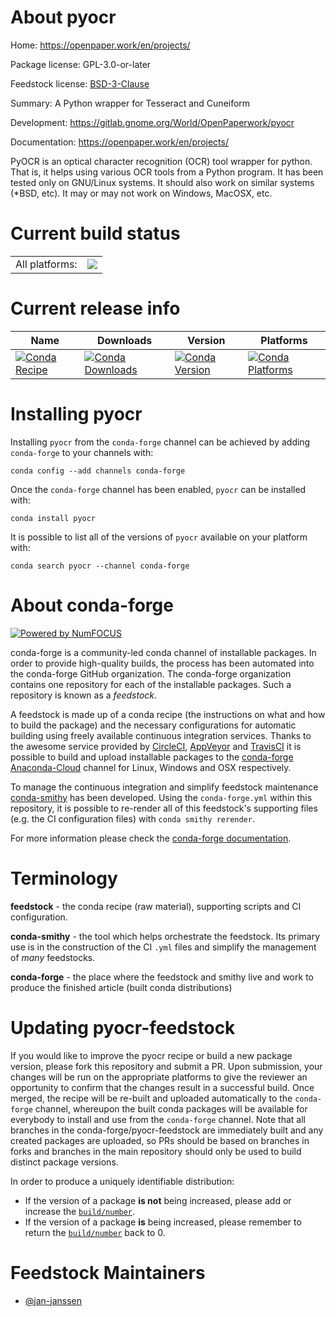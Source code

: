 About pyocr
===========

Home: https://openpaper.work/en/projects/

Package license: GPL-3.0-or-later

Feedstock license: [BSD-3-Clause](https://github.com/conda-forge/pyocr-feedstock/blob/master/LICENSE.txt)

Summary: A Python wrapper for Tesseract and Cuneiform

Development: https://gitlab.gnome.org/World/OpenPaperwork/pyocr

Documentation: https://openpaper.work/en/projects/

PyOCR is an optical character recognition (OCR) tool wrapper
for python. That is, it helps using various OCR tools from a
Python program. It has been tested only on GNU/Linux systems.
It should also work on similar systems (*BSD, etc). It may or
may not work on Windows, MacOSX, etc.


Current build status
====================


<table><tr><td>All platforms:</td>
    <td>
      <a href="https://dev.azure.com/conda-forge/feedstock-builds/_build/latest?definitionId=11545&branchName=master">
        <img src="https://dev.azure.com/conda-forge/feedstock-builds/_apis/build/status/pyocr-feedstock?branchName=master">
      </a>
    </td>
  </tr>
</table>

Current release info
====================

| Name | Downloads | Version | Platforms |
| --- | --- | --- | --- |
| [![Conda Recipe](https://img.shields.io/badge/recipe-pyocr-green.svg)](https://anaconda.org/conda-forge/pyocr) | [![Conda Downloads](https://img.shields.io/conda/dn/conda-forge/pyocr.svg)](https://anaconda.org/conda-forge/pyocr) | [![Conda Version](https://img.shields.io/conda/vn/conda-forge/pyocr.svg)](https://anaconda.org/conda-forge/pyocr) | [![Conda Platforms](https://img.shields.io/conda/pn/conda-forge/pyocr.svg)](https://anaconda.org/conda-forge/pyocr) |

Installing pyocr
================

Installing `pyocr` from the `conda-forge` channel can be achieved by adding `conda-forge` to your channels with:

```
conda config --add channels conda-forge
```

Once the `conda-forge` channel has been enabled, `pyocr` can be installed with:

```
conda install pyocr
```

It is possible to list all of the versions of `pyocr` available on your platform with:

```
conda search pyocr --channel conda-forge
```


About conda-forge
=================

[![Powered by NumFOCUS](https://img.shields.io/badge/powered%20by-NumFOCUS-orange.svg?style=flat&colorA=E1523D&colorB=007D8A)](http://numfocus.org)

conda-forge is a community-led conda channel of installable packages.
In order to provide high-quality builds, the process has been automated into the
conda-forge GitHub organization. The conda-forge organization contains one repository
for each of the installable packages. Such a repository is known as a *feedstock*.

A feedstock is made up of a conda recipe (the instructions on what and how to build
the package) and the necessary configurations for automatic building using freely
available continuous integration services. Thanks to the awesome service provided by
[CircleCI](https://circleci.com/), [AppVeyor](https://www.appveyor.com/)
and [TravisCI](https://travis-ci.com/) it is possible to build and upload installable
packages to the [conda-forge](https://anaconda.org/conda-forge)
[Anaconda-Cloud](https://anaconda.org/) channel for Linux, Windows and OSX respectively.

To manage the continuous integration and simplify feedstock maintenance
[conda-smithy](https://github.com/conda-forge/conda-smithy) has been developed.
Using the ``conda-forge.yml`` within this repository, it is possible to re-render all of
this feedstock's supporting files (e.g. the CI configuration files) with ``conda smithy rerender``.

For more information please check the [conda-forge documentation](https://conda-forge.org/docs/).

Terminology
===========

**feedstock** - the conda recipe (raw material), supporting scripts and CI configuration.

**conda-smithy** - the tool which helps orchestrate the feedstock.
                   Its primary use is in the construction of the CI ``.yml`` files
                   and simplify the management of *many* feedstocks.

**conda-forge** - the place where the feedstock and smithy live and work to
                  produce the finished article (built conda distributions)


Updating pyocr-feedstock
========================

If you would like to improve the pyocr recipe or build a new
package version, please fork this repository and submit a PR. Upon submission,
your changes will be run on the appropriate platforms to give the reviewer an
opportunity to confirm that the changes result in a successful build. Once
merged, the recipe will be re-built and uploaded automatically to the
`conda-forge` channel, whereupon the built conda packages will be available for
everybody to install and use from the `conda-forge` channel.
Note that all branches in the conda-forge/pyocr-feedstock are
immediately built and any created packages are uploaded, so PRs should be based
on branches in forks and branches in the main repository should only be used to
build distinct package versions.

In order to produce a uniquely identifiable distribution:
 * If the version of a package **is not** being increased, please add or increase
   the [``build/number``](https://conda.io/docs/user-guide/tasks/build-packages/define-metadata.html#build-number-and-string).
 * If the version of a package **is** being increased, please remember to return
   the [``build/number``](https://conda.io/docs/user-guide/tasks/build-packages/define-metadata.html#build-number-and-string)
   back to 0.

Feedstock Maintainers
=====================

* [@jan-janssen](https://github.com/jan-janssen/)

